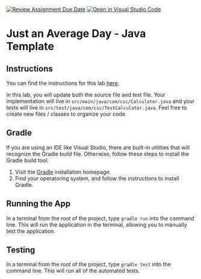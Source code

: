 [![Review Assignment Due Date](https://classroom.github.com/assets/deadline-readme-button-22041afd0340ce965d47ae6ef1cefeee28c7c493a6346c4f15d667ab976d596c.svg)](https://classroom.github.com/a/toMeRq1J)
[![Open in Visual Studio Code](https://classroom.github.com/assets/open-in-vscode-2e0aaae1b6195c2367325f4f02e2d04e9abb55f0b24a779b69b11b9e10269abc.svg)](https://classroom.github.com/online_ide?assignment_repo_id=17473775&assignment_repo_type=AssignmentRepo)
# Just an Average Day - Java Template

## Instructions

You can find the instructions for this lab [here](https://cyrusvandrevala.com/teaching/csc/214/labs/just-an-average-day.html).

In this lab, you will update both the source file and test file. Your implementation will live in `src/main/java/com/csc/Calculator.java` and your tests will live in `src/test/java/com/csc/TestCalculator.java`. Feel free to create new files / classes to organize your code.

## Gradle

If you are using an IDE like Visual Studio, there are built-in utilities that will recognize the Gradle build file. Otherwise, follow these steps to install the Gradle build tool:

1. Visit the [Gradle](https://gradle.org/install/) installation homepage.
2. Find your operatoring system, and follow the instructions to install Gradle.

## Running the App

In a terminal from the root of the project, type `gradle run` into the command line. This will run the application in the terminal, allowing you to manually test the application.

## Testing

In a terminal from the root of the project, type `gradle test` into the command line. This will run all of the automated tests.
